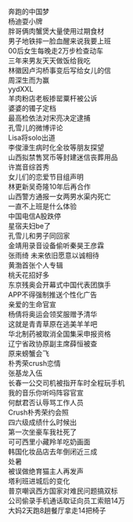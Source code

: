 奔跑的中国梦  
杨迪耍小牌  
胖哥俩肉蟹煲大量使用过期食材  
男子地铁摔一脸血醒来说我要上班  
00后女生每晚走2万步检查动车  
三年来男友天天做饭给我吃  
林徽因卢沟桥事变后写给女儿的信  
周深生而为赢  
yydXXL  
羊肉粉店老板掺罂粟杆被公诉  
婆婆的镯子定档  
最高检依法对宋亮决定逮捕  
孔雪儿的微博评论  
Lisa将solo出道  
李俊濠生病时化全妆等朋友探望  
山西拟禁售冥币等封建迷信丧葬用品  
许嵩音综首秀  
女儿们的恋爱节目组声明  
林更新吴奇隆10年后再合作  
山西警方通报一女两男水渠内死亡  
一直不上班是什么体验  
中国电信A股跌停  
星宿夫妇be了  
孔雪儿和男子同回家  
金靖用录音设备偷听秦昊王彦霖  
张雨绮 未来依旧愿意以诚相待  
黄渤首张个人专辑  
桃夭花招好多  
东京残奥会开幕式中国代表团旗手  
APP不得强制推送个性化广告  
亲爱的生命官宣  
杨倩将奥运会领奖服赠予清华  
这就是青青草原在逃美羊羊吧  
华北制药被取消全国集采申报资格  
辽宁省政协原副主席薛恒被查  
原来螃蟹会飞  
朴秀荣crush恋情  
张基龙入伍  
长春一公交司机被指开车时全程玩手机  
我的音乐你听吗阵容官宣  
何猷君否认辱骂工作人员  
Crush朴秀荣约会照  
四六级成绩什么时候出  
第一次坐豪车我社死了  
可可西里小藏羚羊吃奶画面  
韩国化妆品店去年倒闭近三成  
处暑  
被误做绝育猫主人再发声  
塔利班进城后的变化  
普京嘲讽西方国家对难民问题搞双标  
公司偷录手机通话取证向员工索赔14万  
大妈2天跑8趟餐厅拿走14把椅子  
